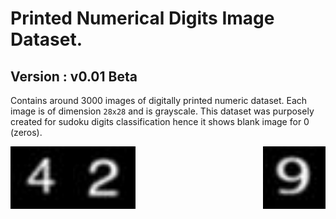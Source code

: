 
# Printed Numerical Digits Image Dataset.

## Version : v0.01 Beta

Contains around 3000 images of digitally printed numeric dataset. Each image is of dimension `28x28` and is grayscale. This dataset was purposely created for sudoku digits classification hence it shows blank image for 0 (zeros).


<img src="https://github.com/kaydee0502/printed-digits-dataset/blob/master/assets/4/0_0_179.jpeg" width="100" height="100" align = "left"/>
<img src="https://github.com/kaydee0502/printed-digits-dataset/blob/master/assets/2/0_0_2505.jpeg" width="100" height="100" align="middle"/>
<img src="https://github.com/kaydee0502/printed-digits-dataset/blob/master/assets/9/0_0_9281.jpeg" width="100" height="100" align="right"/>


